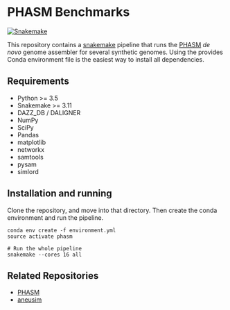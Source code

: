 PHASM Benchmarks
================

[![Snakemake](https://img.shields.io/badge/snakemake-≥3.11-brightgreen.svg?style=flat-square)](https://snakemake.bitbucket.io)

This repository contains a [snakemake][snakemake] pipeline that runs the 
[PHASM][phasm] *de novo* genome assembler for several synthetic genomes.
Using the provides Conda environment file is the easiest way to install all 
dependencies.

Requirements
------------

* Python >= 3.5
* Snakemake >= 3.11
* DAZZ_DB / DALIGNER
* NumPy
* SciPy
* Pandas
* matplotlib
* networkx
* samtools
* pysam
* simlord

Installation and running
------------------------

Clone the repository, and move into that directory. Then create the conda 
environment and run the pipeline.

    conda env create -f environment.yml
    source activate phasm

    # Run the whole pipeline
    snakemake --cores 16 all

Related Repositories
--------------------

* [PHASM][phasm]
* [aneusim][aneusim]

[phasm]: https://github.com/lrvdijk/phasm
[aneusim]: https://github.com/lrvdijk/aneusim
[snakemake]: https://bitbucket.org/snakemake/snakemake

